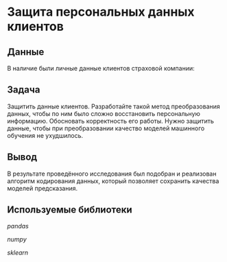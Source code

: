 # Защита персональных данных клиентов

## Данные

В наличие были личные данные клиентов страховой компании:

## Задача

Защитить данные клиентов. Разработайте такой метод преобразования данных, чтобы по ним было сложно восстановить персональную информацию. Обосновать корректность его работы.
Нужно защитить данные, чтобы при преобразовании качество моделей машинного обучения не ухудшилось.

## Вывод

В результате проведённого исследования был подобран и реализован алгоритм кодирования данных, который позволяет сохранить качества моделей предсказания.

## Используемые библиотеки

*pandas*

*numpy*

*sklearn*
